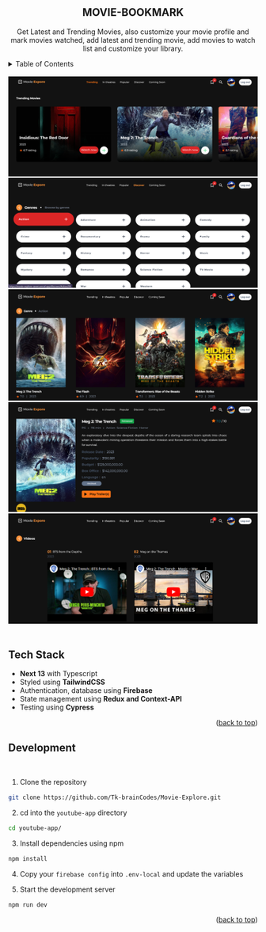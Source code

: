 <a name="readme-top"></a>

<!-- PROJECT LOGO -->
<br />
<div align="center">

<h2 align="center">MOVIE-BOOKMARK</h2>
  <p align="center">
   Get Latest and Trending Movies, also customize your movie profile and mark movies watched, add latest and trending movie, add movies to watch list and customize your library.
  </p>
</div>

<!-- TABLE OF CONTENTS -->
<details>
  <summary>Table of Contents</summary>
  <ol>
    <li><a href="#tech-stack">Tech Stack</a></li>
    <li><a href="#development">Development</a></li>
  </ol>
</details>
<br/>

<div align="center">
  <a href="https://github.com/Tk-brainCodes/Movie-Explore
">
    <img src="./public/image/movie-explore.png" alt="screenshot">
       <img src="./public/image/genres.png" alt="screenshot">
          <img src="./public/image/movie-genre.png" alt="screenshot">
   <img src="./public/image/details.png" alt="screenshot">
   <img src="./public/image/trailers.png" alt="screenshot">

  </a>
</div>
<br/>

<!-- TECH STACK -->

## Tech Stack

- **Next 13** with Typescript
- Styled using **TailwindCSS**
- Authentication, database using **Firebase**
- State management using **Redux and Context-API**
- Testing using **Cypress**

<p align="right">(<a href="#readme-top">back to top</a>)</p>

<!-- DEVELOPMENT -->

## Development

<br/>

1. Clone the repository

```sh
git clone https://github.com/Tk-brainCodes/Movie-Explore.git
```

2. cd into the `youtube-app` directory

```sh
cd youtube-app/
```

3. Install dependencies using npm

```sh
npm install
```

4. Copy your `firebase config` into `.env-local` and update the variables

5. Start the development server

```sh
npm run dev
```

<p align="right">(<a href="#readme-top">back to top</a>)</p>
